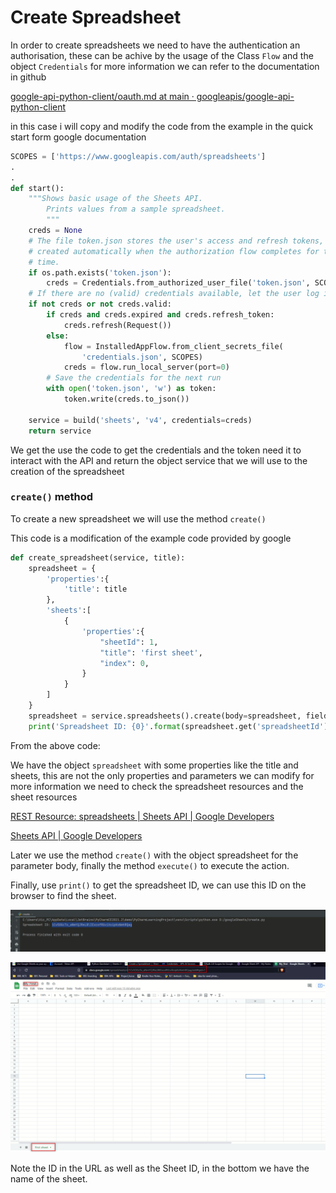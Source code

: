 # Create Spreadsheet

In order to create spreadsheets we need to have the authentication an authorisation, these can be achive by the usage of the Class `Flow` and the object `Credentials` for more information we can refer to the documentation in github 

[google-api-python-client/oauth.md at main · googleapis/google-api-python-client](https://github.com/googleapis/google-api-python-client/blob/main/docs/oauth.md)

in this case i will copy and modify the code from the example in the quick start form google documentation 

```python
SCOPES = ['https://www.googleapis.com/auth/spreadsheets']
.
.
def start():
    """Shows basic usage of the Sheets API.
        Prints values from a sample spreadsheet.
        """
    creds = None
    # The file token.json stores the user's access and refresh tokens, and is
    # created automatically when the authorization flow completes for the first
    # time.
    if os.path.exists('token.json'):
        creds = Credentials.from_authorized_user_file('token.json', SCOPES)
    # If there are no (valid) credentials available, let the user log in.
    if not creds or not creds.valid:
        if creds and creds.expired and creds.refresh_token:
            creds.refresh(Request())
        else:
            flow = InstalledAppFlow.from_client_secrets_file(
                'credentials.json', SCOPES)
            creds = flow.run_local_server(port=0)
        # Save the credentials for the next run
        with open('token.json', 'w') as token:
            token.write(creds.to_json())

    service = build('sheets', 'v4', credentials=creds)
    return service
```

We get the use the code to get the credentials and the token need it to interact with the API and return the object service that we will use to the creation of the spreadsheet

### `create()` method

To create a new spreadsheet we will use the method `create()`

This code is a modification of the example code provided by google

```python
def create_spreadsheet(service, title):
    spreadsheet = {
        'properties':{
            'title': title
        },
        'sheets':[
            {
                'properties':{
                    "sheetId": 1,
                    "title": 'first sheet',
                    "index": 0,
                }
            }
        ]
    }
    spreadsheet = service.spreadsheets().create(body=spreadsheet, fields='spreadsheetId').execute()
    print('Spreadsheet ID: {0}'.format(spreadsheet.get('spreadsheetId')))
```

From the above code:

We have the object `spreadsheet` with some properties like the title and sheets, this are not the only properties and parameters we can modify for more information we need to check the spreadsheet resources and the sheet resources

[REST Resource: spreadsheets | Sheets API | Google Developers](https://developers.google.com/sheets/api/reference/rest/v4/spreadsheets)

[Sheets API | Google Developers](https://developers.google.com/sheets/api/reference/rest/v4/spreadsheets/sheets#SheetProperties)

Later we use the method `create()` with the object spreadsheet for the parameter body, finally the method `execute()` to execute the action.

Finally, use `print()` to get the spreadsheet ID, we can use this ID on the browser to find the sheet.

![sheet.png](images/sheet.png)

![gsheet.png](images/gsheet.png)

Note the ID in the URL as well as the Sheet ID, in the bottom we have the name of the sheet.